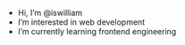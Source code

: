 -  Hi, I’m @iswilliam
-  I’m interested in web development
-  I’m currently learning frontend engineering



<!---
iswilliam-github/iswilliam-github is a ✨ special ✨ repository because its `README.md` (this file) appears on your GitHub profile.
You can click the Preview link to take a look at your changes.
--->
